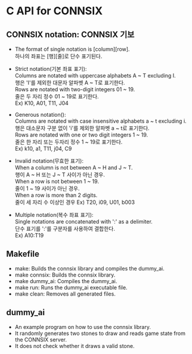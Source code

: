 # C API for CONNSIX
##	CONNSIX notation:  CONNSIX 기보
- The format of single notation is [column][row].  
  하나의 좌표는 [행][줄]로 단수 표기된다.

- Strict notation(기본 좌표 표기):  
			Columns are notated with uppercase alphabets A ~ T excluding I.  
			행은 'I'를 제외한 대문자 알파벳 A ~ T로 표기한다.   
			Rows are notated with two-digit integers 01 ~ 19.  
			줄은 두 자리 정수 01 ~ 19로 표기한다.  
			Ex) K10, A01, T11, J04  
   
- Generous notation():  
			Columns are notated with case insensitive alphabets a ~ t excluding i.  
			행은 대소문자 구분 없이 'i'를 제외한 알파벳 a ~ t로 표기한다.  
			Rows are notated with one or two digit integers 1 ~ 19.  
			줄은 한 자리 또는 두자리 정수 1 ~ 19로 표기한다.  
			Ex) k10, a1, T11, j04, C9  
			  
- Invalid notation(무효한 표기):  
			When a column is not between A ~ H and J ~ T.  
			행이 A ~ H 또는 J ~ T 사이가 아닌 경우.  
			When a row is not between 1 ~ 19.  
			줄이 1 ~ 19 사이가 아닌 경우.  
			When a row is more than 2 digits.  
			줄이 세 자리 수 이상인 경우
			Ex)	T20, i09, U01, b003  
  
- Multiple notation(복수 좌표 표기):  
			Single notations are concatenated with ':' as a delimiter.  
			단수 표기를 ':'를 구분자를 사용하여 결합한다.  
			Ex) A10:T19  

## Makefile
- make: Builds the connsix library and compiles the dummy_ai.
- make connsix: Builds the connsix library.
- make dummy_ai: Compiles the dummy_ai.
- make run: Runs the dummy_ai executable file.
- make clean: Removes all generated files.

## dummy_ai
- An example program on how to use the connsix library.
- It randomly generates two stones to draw and reads game state from the CONNSIX server.
- It does not check whether it draws a valid stone.

